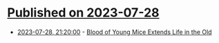 # [Published on 2023-07-28](index.md)

* [2023-07-28, 21:20:00](https://science.slashdot.org/story/23/07/28/1756232/blood-of-young-mice-extends-life-in-the-old?utm_source=rss1.0mainlinkanon&utm_medium=feed) - [Blood of Young Mice Extends Life in the Old](https://science.slashdot.org/story/23/07/28/1756232/blood-of-young-mice-extends-life-in-the-old?utm_source=rss1.0mainlinkanon&utm_medium=feed)

